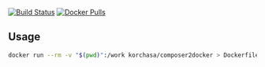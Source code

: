 [![Build Status](https://travis-ci.org/korchasa/composer2docker.svg?style=flat-square)](https://travis-ci.org/korchasa/composer2docker)
[![Docker Pulls](https://img.shields.io/docker/pulls/korchasa/composer2docker.svg?style=flat-square)](https://hub.docker.com/r/korchasa/composer2docker/)

## Usage

```bash
docker run --rm -v "$(pwd)":/work korchasa/composer2docker > Dockerfile
```

